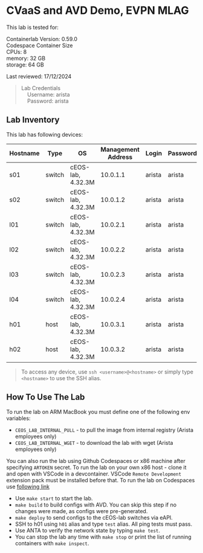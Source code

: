 # CVaaS and AVD Demo, EVPN MLAG

This lab is tested for:  

  Containerlab Version: 0.59.0  
  Codespace Container Size  
    CPUs: 8  
    memory: 32 GB  
    storage: 64 GB  

Last reviewed: 17/12/2024  

> Lab Credentials  
&nbsp;&nbsp;&nbsp;&nbsp;Username: arista  
&nbsp;&nbsp;&nbsp;&nbsp;Password: arista  

## Lab Inventory

This lab has following devices:

| Hostname | Type | OS | Management Address | Login | Password |
| -------- | ---- | -- | ------------------ | ----- | -------- |
| s01 | switch | cEOS-lab, 4.32.3M | 10.0.1.1 | arista | arista |
| s02 | switch | cEOS-lab, 4.32.3M | 10.0.1.2 | arista | arista |
| l01 | switch | cEOS-lab, 4.32.3M | 10.0.2.1 | arista | arista |
| l02 | switch | cEOS-lab, 4.32.3M | 10.0.2.2 | arista | arista |
| l03 | switch | cEOS-lab, 4.32.3M | 10.0.2.3 | arista | arista |
| l04 | switch | cEOS-lab, 4.32.3M | 10.0.2.4 | arista | arista |
| h01 | host | cEOS-lab, 4.32.3M | 10.0.3.1 | arista | arista |
| h02 | host | cEOS-lab, 4.32.3M | 10.0.3.2 | arista | arista |

> To access any device, use `ssh <username>@<hostname>` or simply type `<hostname>` to use the SSH alias.

## How To Use The Lab

To run the lab on ARM MacBook you must define one of the following env variables:

- `CEOS_LAB_INTERNAL_PULL` - to pull the image from internal registry (Arista employees only)
- `CEOS_LAB_INTERNAL_WGET` - to download the lab with wget (Arista employees only)

You can also run the lab using Github Codespaces or x86 machine after specifying `ARTOKEN` secret.
To run the lab on your own x86 host - clone it and open with VSCode in a devcontainer. VSCode `Remote Development` extension pack must be installed before that.
To run the lab on Codespaces use [following link](https://codespaces.new/ankudinov/copier-simple-demo/tree/master?quickstart=1&devcontainer_path=.devcontainer%2Fdevcontainer.json)

- Use `make start` to start the lab.
- `make build` to build configs with AVD. You can skip this step if no changes were made, as configs were pre-generated.
- `make deploy` to send configs to the cEOS-lab switches via eAPI.
- SSH to h01 using `h01` alias and type `test` alias. All ping tests must pass.
- Use ANTA to verify the network state by typing `make test`.
- You can stop the lab any time with `make stop` or print the list of running containers with `make inspect`.
